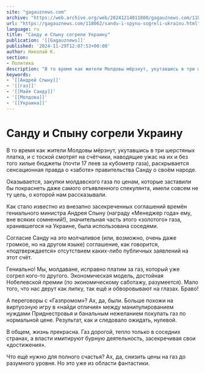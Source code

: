 ```yaml
---
site: "gagauznews.com"
archive: "https://web.archive.org/web/20241214011800/gagauznews.com/118062/sandu-i-spynu-sogreli-ukrainu.html"
url: "https://gagauznews.com/118062/sandu-i-spynu-sogreli-ukrainu.html"
language: ru
title: "Санду и Спыну согрели Украину"
publication: '[[Gagauznews]]'
published: '2024-11-29T12:07:53+00:00'
author: Николай К.
section:
- Политика
description: "В то время как жители Молдовы мёрзнут, укутавшись в три шерстяных платка, и с тоской смотрят на счётчики, наводящие ужас на их и без того хилые бюджеты (почти 17 леев за кубометр газа), раскрывается сенсационная правда о «заботе» правительства Санду о своём народе. Оказывается, закупки молдавского газа по ценам, которые заставили бы покраснеть даже самого отъявленного спекулянта, имели совсем не ту цель, о которой нам рассказывали. Как стало известно из внезапно засекреченных соглашений времён гениального министра Андрея Спыну (награду «Менеджер года» ему, вне всяких сомнений!), значительная часть этого «золотого» газа, хранившегося на Украине, была использована соседями. Согласие Санду на это […]"
keywords:
- '[[Андрей Спыну]]'
- '[[газ]]'
- '[[Майя Санду]]'
- '[[Молдова]]'
- '[[Украина]]'
---
```


# Санду и Спыну согрели Украину

В то время как жители Молдовы мёрзнут, укутавшись в три шерстяных платка, и с тоской смотрят на счётчики, наводящие ужас на их и без того хилые бюджеты (почти 17 леев за кубометр газа), раскрывается сенсационная правда о «заботе» правительства Санду о своём народе.

Оказывается, закупки молдавского газа по ценам, которые заставили бы покраснеть даже самого отъявленного спекулянта, имели совсем не ту цель, о которой нам рассказывали.

Как стало известно из внезапно засекреченных соглашений времён гениального министра Андрея Спыну (награду «Менеджер года» ему, вне всяких сомнений!), значительная часть этого «золотого» газа, хранившегося на Украине, была использована соседями.

Согласие Санду на это молчаливое (или, возможно, очень даже громкое, но на другом языке) соглашение, как говорится, «подтверждается» отсутствием каких-либо публичных заявлений на этот счёт.

Гениально! Мы, молдаване, исправно платим за газ, который уже согрел кого-то другого. Экономическая модель, достойная Нобелевской премии (по экономическому саботажу, разумеется). Мало того, что нас дерут как липку, так ещё и обворовывают на глазах. Браво!

А переговоры с «Газпромом»? Ах, да, были. Больше похожи на виртуозную игру в «найди отличия» между манипулированием нуждами Приднестровья и банальным нежеланием покупать газ по нормальной цене. Результат, как и следовало ожидать, нулевой.

В общем, жизнь прекрасна. Газ дорогой, тепло только в соседних странах, а власти имитируют бурную деятельность, засекречивая свои «достижения».

Что ещё нужно для полного счастья? Ах, да, снизить цены на газ до разумного уровня. Но это уже из области фантастики.